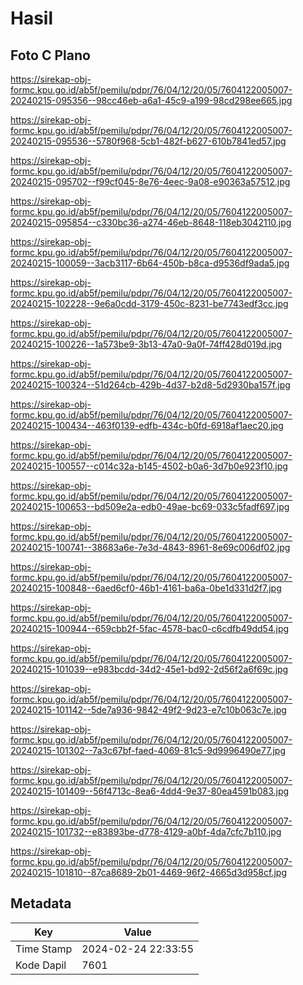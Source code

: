 # Hasil

## Foto C Plano

https://sirekap-obj-formc.kpu.go.id/ab5f/pemilu/pdpr/76/04/12/20/05/7604122005007-20240215-095356--98cc46eb-a6a1-45c9-a199-98cd298ee665.jpg

https://sirekap-obj-formc.kpu.go.id/ab5f/pemilu/pdpr/76/04/12/20/05/7604122005007-20240215-095536--5780f968-5cb1-482f-b627-610b7841ed57.jpg

https://sirekap-obj-formc.kpu.go.id/ab5f/pemilu/pdpr/76/04/12/20/05/7604122005007-20240215-095702--f99cf045-8e76-4eec-9a08-e90363a57512.jpg

https://sirekap-obj-formc.kpu.go.id/ab5f/pemilu/pdpr/76/04/12/20/05/7604122005007-20240215-095854--c330bc36-a274-46eb-8648-118eb3042110.jpg

https://sirekap-obj-formc.kpu.go.id/ab5f/pemilu/pdpr/76/04/12/20/05/7604122005007-20240215-100059--3acb3117-6b64-450b-b8ca-d9536df9ada5.jpg

https://sirekap-obj-formc.kpu.go.id/ab5f/pemilu/pdpr/76/04/12/20/05/7604122005007-20240215-102228--9e6a0cdd-3179-450c-8231-be7743edf3cc.jpg

https://sirekap-obj-formc.kpu.go.id/ab5f/pemilu/pdpr/76/04/12/20/05/7604122005007-20240215-100226--1a573be9-3b13-47a0-9a0f-74ff428d019d.jpg

https://sirekap-obj-formc.kpu.go.id/ab5f/pemilu/pdpr/76/04/12/20/05/7604122005007-20240215-100324--51d264cb-429b-4d37-b2d8-5d2930ba157f.jpg

https://sirekap-obj-formc.kpu.go.id/ab5f/pemilu/pdpr/76/04/12/20/05/7604122005007-20240215-100434--463f0139-edfb-434c-b0fd-6918af1aec20.jpg

https://sirekap-obj-formc.kpu.go.id/ab5f/pemilu/pdpr/76/04/12/20/05/7604122005007-20240215-100557--c014c32a-b145-4502-b0a6-3d7b0e923f10.jpg

https://sirekap-obj-formc.kpu.go.id/ab5f/pemilu/pdpr/76/04/12/20/05/7604122005007-20240215-100653--bd509e2a-edb0-49ae-bc69-033c5fadf697.jpg

https://sirekap-obj-formc.kpu.go.id/ab5f/pemilu/pdpr/76/04/12/20/05/7604122005007-20240215-100741--38683a6e-7e3d-4843-8961-8e69c006df02.jpg

https://sirekap-obj-formc.kpu.go.id/ab5f/pemilu/pdpr/76/04/12/20/05/7604122005007-20240215-100848--6aed6cf0-46b1-4161-ba6a-0be1d331d2f7.jpg

https://sirekap-obj-formc.kpu.go.id/ab5f/pemilu/pdpr/76/04/12/20/05/7604122005007-20240215-100944--659cbb2f-5fac-4578-bac0-c6cdfb49dd54.jpg

https://sirekap-obj-formc.kpu.go.id/ab5f/pemilu/pdpr/76/04/12/20/05/7604122005007-20240215-101039--e983bcdd-34d2-45e1-bd92-2d56f2a6f69c.jpg

https://sirekap-obj-formc.kpu.go.id/ab5f/pemilu/pdpr/76/04/12/20/05/7604122005007-20240215-101142--5de7a936-9842-49f2-9d23-e7c10b063c7e.jpg

https://sirekap-obj-formc.kpu.go.id/ab5f/pemilu/pdpr/76/04/12/20/05/7604122005007-20240215-101302--7a3c67bf-faed-4069-81c5-9d9996490e77.jpg

https://sirekap-obj-formc.kpu.go.id/ab5f/pemilu/pdpr/76/04/12/20/05/7604122005007-20240215-101409--56f4713c-8ea6-4dd4-9e37-80ea4591b083.jpg

https://sirekap-obj-formc.kpu.go.id/ab5f/pemilu/pdpr/76/04/12/20/05/7604122005007-20240215-101732--e83893be-d778-4129-a0bf-4da7cfc7b110.jpg

https://sirekap-obj-formc.kpu.go.id/ab5f/pemilu/pdpr/76/04/12/20/05/7604122005007-20240215-101810--87ca8689-2b01-4469-96f2-4665d3d958cf.jpg


## Metadata

| Key        | Value               |
| ---------- | ------------------- |
| Time Stamp | 2024-02-24 22:33:55 |
| Kode Dapil | 7601                |



